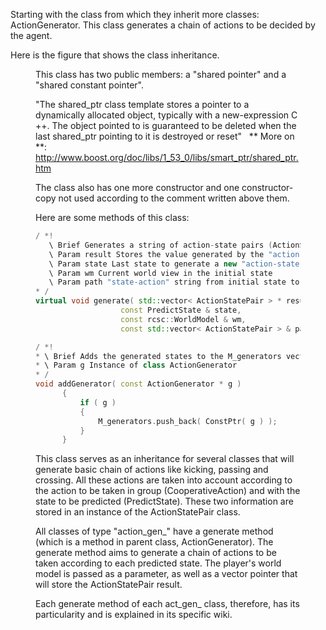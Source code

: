 Starting with the class from which they inherit more classes: ActionGenerator.
This class generates a chain of actions to be decided by the agent.

Here is the figure that shows the class inheritance.

<Figure>

This class has two public members: a "shared pointer" and a "shared constant pointer".

"The shared_ptr class template stores a pointer to a dynamically allocated object, typically with a new-expression C ++. The object pointed to is guaranteed to be deleted when the last shared_ptr pointing to it is destroyed or reset"
  ** More on **: http://www.boost.org/doc/libs/1_53_0/libs/smart_ptr/shared_ptr.htm

The class also has one more constructor and one constructor-copy not used according to the comment written above them.

Here are some methods of this class:
```cpp
/ *!
   \ Brief Generates a string of action-state pairs (ActionStatePair)
   \ Param result Stores the value generated by the "action-state"
   \ Param state Last state to generate a new "action-state"
   \ Param wm Current world view in the initial state
   \ Param path "state-action" string from initial state to final state
* /
virtual void generate( std::vector< ActionStatePair > * result,
                   const PredictState & state,
                   const rcsc::WorldModel & wm,
                   const std::vector< ActionStatePair > & path ) const = 0;

/ *!
* \ Brief Adds the generated states to the M_generators vector
* \ Param g Instance of class ActionGenerator
* /
void addGenerator( const ActionGenerator * g )
      {
          if ( g )
          {
              M_generators.push_back( ConstPtr( g ) );
          }
      }
```

This class serves as an inheritance for several classes that will generate basic chain of actions like kicking, passing and crossing. All these actions are taken into account according to the action to be taken in group (CooperativeAction) and with the state to be predicted (PredictState). These two information are stored in an instance of the ActionStatePair class.

All classes of type "action_gen_" have a generate method (which is a method in parent class, ActionGenerator). The generate method aims to generate a chain of actions to be taken according to each predicted state. The player's world model is passed as a parameter, as well as a vector pointer that will store the ActionStatePair result.

Each generate method of each act_gen_ class, therefore, has its particularity and is explained in its specific wiki.


